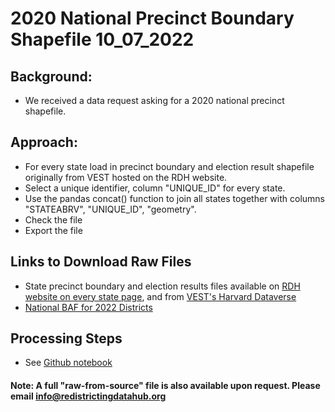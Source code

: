 # 2020 National Precinct Boundary Shapefile 10_07_2022

## Background:
- We received a data request asking for a 2020 national precinct shapefile.

## Approach:
- For every state load in precinct boundary and election result shapefile originally from VEST hosted on the RDH website.
- Select a unique identifier, column "UNIQUE_ID" for every state.
- Use the pandas concat() function to join all states together with columns "STATEABRV", "UNIQUE_ID", "geometry".
- Check the file
- Export the file   

## Links to Download Raw Files
- State precinct boundary and election results files available on [RDH website on every state page](https://redistrictingdatahub.org/data/download-data/), and from [VEST's Harvard Dataverse](https://dataverse.harvard.edu/dataset.xhtml?persistentId=doi:10.7910/DVN/K7760H)
- [National BAF for 2022 Districts](https://redistrictingdatahub.org/dataset/national-block-assignment-file-for-2022-state-legislative-and-congressional-districts/)
    
## Processing Steps
- See [Github notebook](https://github.com/nonpartisan-redistricting-datahub/Processing-Requests)

#### Note: A full "raw-from-source" file is also available upon request. Please email info@redistrictingdatahub.org
